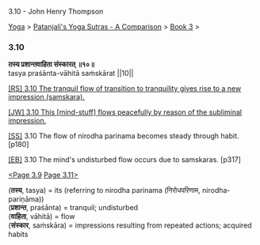 3.10 - John Henry Thompson 

[Yoga](../../../yoga.md)‎ > ‎[Patanjali's Yoga Sutras - A Comparison](../../patanjani.md)‎ > ‎[Book 3](../book-3.md)‎ > ‎

### 3.10

**तस्य प्रशान्तवाहिता संस्कारत् ॥१०॥**  
tasya praśānta-vāhitā saṁskārat ||10||  
  
  
[\[RS\] 3.10 The tranquil flow of transition to tranquility gives rise to a new impression (samskara).](http://www.ashtangayoga.info/philosophy/yoga-sutra-patanjali/chapter-3/item/tasya-prashanta-vahita-sanskarat-10/)  
  
[\[JW\] 3.10 This \[mind-stuff\] flows peacefully by reason of the subliminal impression.](http://books.google.com/books?id=YzFImjtOxUwC&pg=PA210&ci=185%2C712%2C739%2C57&source=bookclip)  
  
[\[SS\]](http://www.amazon.com/Yoga-Sutras-Patanjali-Commentary-Satchidananda/dp/0932040381) 3.10 The flow of nirodha parinama becomes steady through habit. \[p180\]  
  
[\[EB\]](http://www.amazon.com/Yoga-Sutras-Patanjali-Translation-Commentary/dp/0865477361/ref=sr_1_1?ie=UTF8&s=books&qid=1250508322&sr=1-1) 3.10 The mind's undisturbed flow occurs due to samskaras. \[p317\]  
  
  
[<Page 3.9](39.md)  [Page 3.11>](311.md)  
  

(**तस्य**, tasya) = its (referring to nirodha parinama (निरोधपरिणाम, nirodha-pariṇāma))  
(**प्रशान्त**, praśānta) = tranquil; undisturbed  
(**वाहिता**, vāhitā) = flow  
(**संस्कार**, saṁskāra) = impressions resulting from repeated actions; acquired habits

